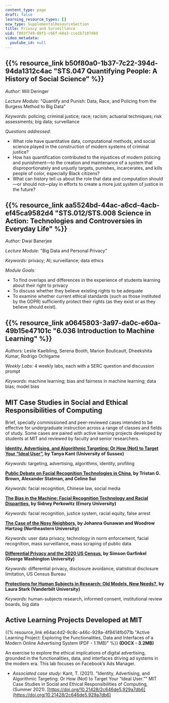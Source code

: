 ```yaml
---
content_type: page
draft: false
learning_resource_types: []
ocw_type: SupplementalResourceSection
title: Privacy and Surveillance
uid: f803f749-08f1-c66f-60a3-cce1b7107d8d
video_metadata:
  youtube_id: null
---
```

## {{% resource_link b50f80a0-1b37-7c22-394d-94da1312c4ac "STS.047 Quantifying People: A History of Social Science" %}}

*Author:* Will Deringer

*Lecture Module:* "Quantify and Punish: Data, Race, and Policing from the Burgess Method to Big Data"

*Keywords:* ​​policing; criminal justice; race; racism; actuarial techniques; risk assessments; big data; surveillance

*Questions addressed:*

- What role have quantitative data, computational methods, and social science played in the construction of modern systems of criminal justice?
- How has quantification contributed to the injustices of modern policing and punishment—to the creation and maintenance of a system that disproportionately and unjustly targets, punishes, incarcerates, and kills people of color, especially Black citizens?
- What can history tell us about the role that data and computation should—or should not—play in efforts to create a more just system of justice in the future?

## {{% resource_link aa5524bd-44ac-a6cd-4acb-ef45ca9582d4 "STS.012/STS.008 Science in Action: Technologies and Controversies in Everyday Life" %}}

*Author:* Dwai Banerjee

*Lecture Module:* "Big Data and Personal Privacy"

*Keywords:* privacy; AI; surveillance; data ethics

*Module Goals:*

- To find overlaps and differences in the experience of students learning about their right to privacy
- To discuss whether they believe existing rights to be adequate
- To examine whether current ethical standards (such as those instituted by the GDPR) sufficiently protect their rights (as they exist or as they believe should exist).

## {{% resource_link a0645803-3a97-da0c-e60a-49b15e47101c "6.036 Introduction to Machine Learning" %}}

*Authors:* Leslie Kaelbling, Serena Booth, Marion Boulicault, Dheekshita Kumar, Rodrigo Ochigame

*Weekly Labs:* 4 weekly labs, each with a SERC question and discussion prompt

*Keywords:* machine learning; bias and fairness in machine learning; data bias; model bias

## MIT Case Studies in Social and Ethical Responsibilities of Computing

Brief, specially commissioned and peer-reviewed cases intended to be effective for undergraduate instruction across a range of classes and fields of study. Some cases are paired with active learning projects developed by students at MIT and reviewed by faculty and senior researchers.

[**Identity, Advertising, and Algorithmic Targeting: Or How (Not) to Target Your “Ideal User”**](https://mit-serc.pubpub.org/pub/identity-advertising-and-algorithmic-targeting/release/2)**, by Tanya Kant (University of Sussex)**

*Keywords:* targeting, advertising, algorithms, identity, profiling

[**Public Debate on Facial Recognition Technologies in China**](https://mit-serc.pubpub.org/pub/public-debate-on-facial-recognition-technologies-in-china/release/1)**, by Tristan G. Brown, Alexander Statman, and Celine Sui**

*Keywords:* facial recognition, Chinese law, social media

[**The Bias in the Machine: Facial Recognition Technology and Racial Disparities**](https://mit-serc.pubpub.org/pub/bias-in-machine/release/1?readingCollection=40dca7f1)**, by Sidney Perkowitz (Emory University)**

*Keywords:* facial recognition, justice system, racial equity, false arrest

[**The Case of the Nosy Neighbors**](https://mit-serc.pubpub.org/pub/nosy-neighbors/release/2?readingCollection=40dca7f1)**, by Johanna Gunawan and Woodrow Hartzog (Northeastern University)**

*Keywords:* user data privacy, technology in norm enforcement, facial recognition, mass surveillance, mass scraping of public data

[**Differential Privacy and the 2020 US Census**](https://mit-serc.pubpub.org/pub/differential-privacy-2020-us-census/release/1)**, by Simson Garfinkel (George Washington University)**

*Keywords:* differential privacy, disclosure avoidance, statistical disclosure limitation, US Census Bureau

[**Protections for Human Subjects in Research: Old Models, New Needs?**](https://mit-serc.pubpub.org/pub/protections-for-human-subjects/release/1)**, by Laura Stark (Vanderbilt University)**

*Keywords:* human-subjects research, informed consent, institutional review boards, big data

## Active Learning Projects Developed at MIT

{{% resource_link e64ac4d2-9c8c-a46c-929a-4f9414fb071b "Active Learning Project: Exploring the Functionalities, Data and Interfaces of a Modern Online Advertising System (PDF - 1.1MB)" %}} **(DOCX - 3.2MB)**

An exercise to explore the ethical implications of digital advertising, grounded in the functionalities, data, and interfaces driving ad systems in the modern era. This lab focuses on Facebook’s Ads Manager.

- *Associated case study:* Kant, T. (2021). "Identity, Advertising, and Algorithmic Targeting: Or How (Not) to Target Your “Ideal User.”" MIT Case Studies in Social and Ethical Responsibilities of Computing, (Summer 2021). [https://doi.org/10.21428/2c646de5.929a7db6](https://doi.org/10.21428/2c646de5.929a7db6)